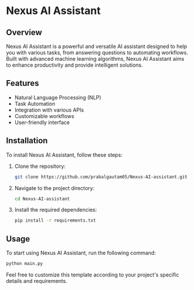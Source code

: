 # Nexus AI Assistant

## Overview
Nexus AI Assistant is a powerful and versatile AI assistant designed to help you with various tasks, from answering questions to automating workflows. Built with advanced machine learning algorithms, Nexus AI Assistant aims to enhance productivity and provide intelligent solutions.

## Features
- Natural Language Processing (NLP)
- Task Automation
- Integration with various APIs
- Customizable workflows
- User-friendly interface

## Installation
To install Nexus AI Assistant, follow these steps:

1. Clone the repository:
    ```sh
    git clone https://github.com/prabalgautam05/Nexus-AI-assistant.git
    ```
2. Navigate to the project directory:
    ```sh
    cd Nexus-AI-assistant
    ```
3. Install the required dependencies:
    ```sh
    pip install -r requirements.txt
    ```

## Usage
To start using Nexus AI Assistant, run the following command:
```sh
python main.py
```

Feel free to customize this template according to your project's specific details and requirements.

